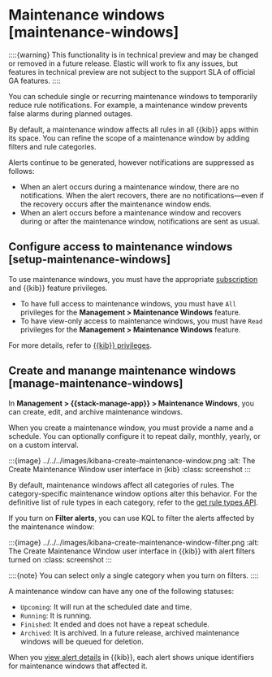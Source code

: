 # Maintenance windows [maintenance-windows]

::::{warning}
This functionality is in technical preview and may be changed or removed in a future release. Elastic will work to fix any issues, but features in technical preview are not subject to the support SLA of official GA features.
::::


You can schedule single or recurring maintenance windows to temporarily reduce rule notifications. For example, a maintenance window prevents false alarms during planned outages.

By default, a maintenance window affects all rules in all {{kib}} apps within its space. You can refine the scope of a maintenance window by adding filters and rule categories.

Alerts continue to be generated, however notifications are suppressed as follows:

* When an alert occurs during a maintenance window, there are no notifications. When the alert recovers, there are no notifications—​even if the recovery occurs after the maintenance window ends.
* When an alert occurs before a maintenance window and recovers during or after the maintenance window, notifications are sent as usual.


## Configure access to maintenance windows [setup-maintenance-windows]

To use maintenance windows, you must have the appropriate [subscription](https://www.elastic.co/subscriptions) and {{kib}} feature privileges.

* To have full access to maintenance windows, you must have `All` privileges for the **Management > Maintenance Windows** feature.
* To have view-only access to maintenance windows, you must have `Read` privileges for the **Management > Maintenance Windows** feature.

For more details, refer to [{{kib}} privileges](../../../deploy-manage/users-roles/cluster-or-deployment-auth/kibana-privileges.md).


## Create and manange maintenance windows [manage-maintenance-windows]

In **Management > {{stack-manage-app}} > Maintenance Windows**, you can create, edit, and archive maintenance windows.

When you create a maintenance window, you must provide a name and a schedule. You can optionally configure it to repeat daily, monthly, yearly, or on a custom interval.

:::{image} ../../../images/kibana-create-maintenance-window.png
:alt: The Create Maintenance Window user interface in {kib}
:class: screenshot
:::

By default, maintenance windows affect all categories of rules. The category-specific maintenance window options alter this behavior. For the definitive list of rule types in each category, refer to the [get rule types API](https://www.elastic.co/docs/api/doc/kibana/group/endpoint-alerting).

If you turn on **Filter alerts**, you can use KQL to filter the alerts affected by the maintenance window:

:::{image} ../../../images/kibana-create-maintenance-window-filter.png
:alt: The Create Maintenance Window user interface in {{kib}} with alert filters turned on
:class: screenshot
:::

::::{note}
You can select only a single category when you turn on filters.
::::


A maintenance window can have any one of the following statuses:

* `Upcoming`: It will run at the scheduled date and time.
* `Running`: It is running.
* `Finished`: It ended and does not have a repeat schedule.
* `Archived`: It is archived. In a future release, archived maintenance windows will be queued for deletion.

When you [view alert details](../../../explore-analyze/alerts/kibana/create-manage-rules.md#rule-details) in {{kib}}, each alert shows unique identifiers for maintenance windows that affected it.

